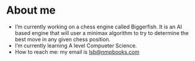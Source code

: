 # About me

- I’m currently working on a chess engine called Biggerfish. It is an AI based engine that will user a minimax algorithm to try to determine the best move in any given chess position. 
- I’m currently learning A level Compueter Science. 
- How to reach me: my email is lsb@nmpbooks.com
